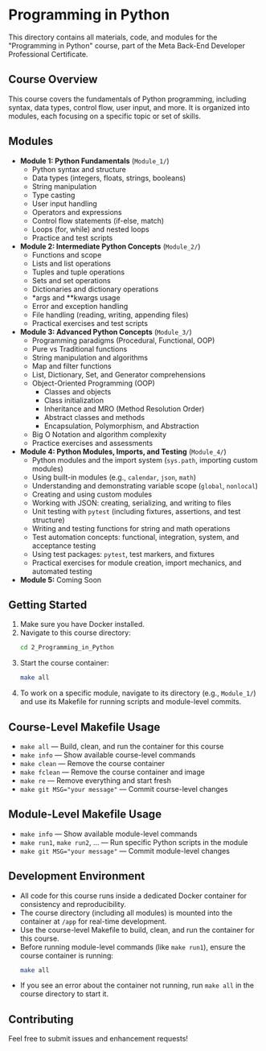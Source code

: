 # Programming in Python 

This directory contains all materials, code, and modules for the "Programming in Python" course, part of the Meta Back-End Developer Professional Certificate.

## Course Overview
This course covers the fundamentals of Python programming, including syntax, data types, control flow, user input, and more. It is organized into modules, each focusing on a specific topic or set of skills.

## Modules
- **Module 1: Python Fundamentals** (`Module_1/`)
  - Python syntax and structure
  - Data types (integers, floats, strings, booleans)
  - String manipulation
  - Type casting
  - User input handling
  - Operators and expressions
  - Control flow statements (if-else, match)
  - Loops (for, while) and nested loops
  - Practice and test scripts
- **Module 2: Intermediate Python Concepts** (`Module_2/`)
  - Functions and scope
  - Lists and list operations
  - Tuples and tuple operations
  - Sets and set operations
  - Dictionaries and dictionary operations
  - *args and **kwargs usage
  - Error and exception handling
  - File handling (reading, writing, appending files)
  - Practical exercises and test scripts
- **Module 3: Advanced Python Concepts** (`Module_3/`)
  - Programming paradigms (Procedural, Functional, OOP)
  - Pure vs Traditional functions
  - String manipulation and algorithms
  - Map and filter functions
  - List, Dictionary, Set, and Generator comprehensions
  - Object-Oriented Programming (OOP)
    - Classes and objects
    - Class initialization
    - Inheritance and MRO (Method Resolution Order)
    - Abstract classes and methods
    - Encapsulation, Polymorphism, and Abstraction
  - Big O Notation and algorithm complexity
  - Practice exercises and assessments
- **Module 4: Python Modules, Imports, and Testing** (`Module_4/`)
  - Python modules and the import system (`sys.path`, importing custom modules)
  - Using built-in modules (e.g., `calendar`, `json`, `math`)
  - Understanding and demonstrating variable scope (`global`, `nonlocal`)
  - Creating and using custom modules
  - Working with JSON: creating, serializing, and writing to files
  - Unit testing with `pytest` (including fixtures, assertions, and test structure)
  - Writing and testing functions for string and math operations
  - Test automation concepts: functional, integration, system, and acceptance testing
  - Using test packages: `pytest`, test markers, and fixtures
  - Practical exercises for module creation, import mechanics, and automated testing
- **Module 5:** Coming Soon

## Getting Started
1. Make sure you have Docker installed.
2. Navigate to this course directory:
   ```sh
   cd 2_Programming_in_Python
   ```
3. Start the course container:
   ```sh
   make all
   ```
4. To work on a specific module, navigate to its directory (e.g., `Module_1/`) and use its Makefile for running scripts and module-level commits.

## Course-Level Makefile Usage
- `make all` — Build, clean, and run the container for this course
- `make info` — Show available course-level commands
- `make clean` — Remove the course container
- `make fclean` — Remove the course container and image
- `make re` — Remove everything and start fresh
- `make git MSG="your message"` — Commit course-level changes

## Module-Level Makefile Usage
- `make info` — Show available module-level commands
- `make run1`, `make run2`, ... — Run specific Python scripts in the module
- `make git MSG="your message"` — Commit module-level changes

## Development Environment
- All code for this course runs inside a dedicated Docker container for consistency and reproducibility.
- The course directory (including all modules) is mounted into the container at `/app` for real-time development.
- Use the course-level Makefile to build, clean, and run the container for this course.
- Before running module-level commands (like `make run1`), ensure the course container is running:
  ```sh
  make all
  ```
- If you see an error about the container not running, run `make all` in the course directory to start it. 

## Contributing
Feel free to submit issues and enhancement requests!